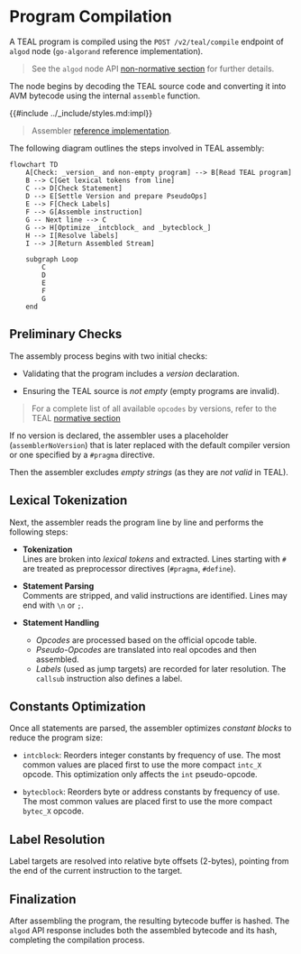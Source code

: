 # Program Compilation

A TEAL program is compiled using the `POST /v2/teal/compile` endpoint of `algod`
node (`go-algorand` reference implementation).

> See the `algod` node API [non-normative section](../node/node-nn-algod.md) for
> further details.

The node begins by decoding the TEAL source code and converting it into AVM bytecode
using the internal `assemble` function.

{{#include ../_include/styles.md:impl}}
> Assembler [reference implementation](https://github.com/algorand/go-algorand/blob/df0613a04432494d0f437433dd1efd02481db838/data/transactions/logic/assembler.go#L2039-L2158).

The following diagram outlines the steps involved in TEAL assembly:

```mermaid
flowchart TD
    A[Check: _version_ and non-empty program] --> B[Read TEAL program]
    B --> C[Get lexical tokens from line]
    C --> D[Check Statement]
    D --> E[Settle Version and prepare PseudoOps]
    E --> F[Check Labels]
    F --> G[Assemble instruction]
    G -- Next line --> C
    G --> H[Optimize _intcblock_ and _bytecblock_]
    H --> I[Resolve labels]
    I --> J[Return Assembled Stream]

    subgraph Loop
        C
        D
        E
        F
        G
    end
```

## Preliminary Checks

The assembly process begins with two initial checks:

- Validating that the program includes a _version_ declaration.

- Ensuring the TEAL source is _not empty_ (empty programs are invalid).

> For a complete list of all available `opcodes` by versions, refer to the TEAL
> [normative section](./avm-appendix-a.md)

If no version is declared, the assembler uses a placeholder (`assemblerNoVersion`)
that is later replaced with the default compiler version or one specified by a `#pragma`
directive.

Then the assembler excludes _empty strings_ (as they are _not valid_ in TEAL).

## Lexical Tokenization

Next, the assembler reads the program line by line and performs the following steps:

- **Tokenization**\
Lines are broken into _lexical tokens_ and extracted. Lines starting with `#` are
treated as preprocessor directives (`#pragma`, `#define`).

- **Statement Parsing**\
Comments are stripped, and valid instructions are identified. Lines may end with
`\n` or `;`.

- **Statement Handling**
  - _Opcodes_ are processed based on the official opcode table.
  - _Pseudo-Opcodes_ are translated into real opcodes and then assembled.
  - _Labels_ (used as jump targets) are recorded for later resolution. The `callsub`
  instruction also defines a label.

## Constants Optimization

Once all statements are parsed, the assembler optimizes _constant blocks_ to reduce
the program size:

- `intcblock`: Reorders integer constants by frequency of use. The most common values
are placed first to use the more compact `intc_X` opcode. This optimization only
affects the `int` pseudo-opcode.

- `bytecblock`: Reorders byte or address constants by frequency of use. The most
common values are placed first to use the more compact `bytec_X` opcode.

## Label Resolution

Label targets are resolved into relative byte offsets (2-bytes), pointing from the
end of the current instruction to the target.

## Finalization

After assembling the program, the resulting bytecode buffer is hashed. The `algod`
API response includes both the assembled bytecode and its hash, completing the compilation
process.
